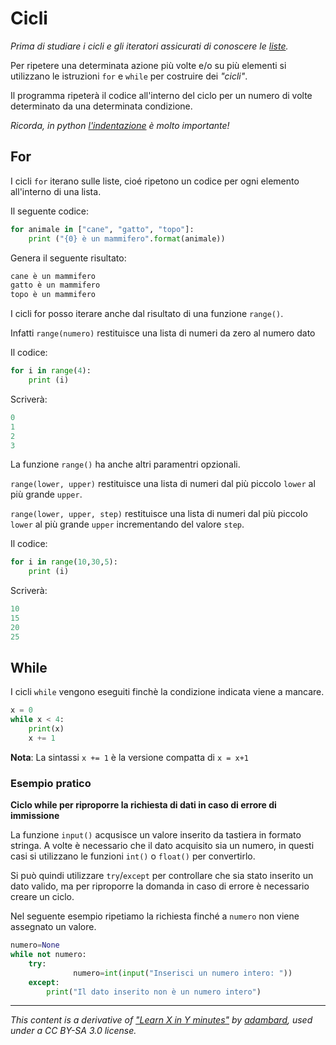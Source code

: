 # Cicli

_Prima di studiare i cicli e gli iteratori assicurati di conoscere le [liste](Type_List.md)._

Per ripetere una determinata azione più volte e/o su più elementi si utilizzano le istruzioni `for` e `while` per costruire dei _"cicli"_.

Il programma ripeterà il codice all'interno del ciclo per un numero di volte determinato da una determinata condizione.

_Ricorda, in python [l'indentazione](Indentation.md) è molto importante!_


## For

I cicli `for` iterano sulle liste, cioé ripetono un codice per ogni elemento all'interno di una lista.

Il seguente codice:

```python
for animale in ["cane", "gatto", "topo"]:              
    print ("{0} è un mammifero".format(animale))
```

Genera il seguente risultato:

```python
cane è un mammifero                                    
gatto è un mammifero
topo è un mammifero
```

I cicli for posso iterare anche dal risultato di una funzione `range()`.

Infatti `range(numero)` restituisce una lista di numeri da zero al numero dato

Il codice:

```python
for i in range(4):
    print (i)
```
Scriverà:

```python
0                                                      
1
2
3
```

La funzione `range()` ha anche altri paramentri opzionali.

`range(lower, upper)` restituisce una lista di numeri dal più piccolo `lower` al più grande `upper`.

`range(lower, upper, step)` restituisce una lista di numeri dal più piccolo `lower` al più grande `upper` incrementando del valore `step`.

Il codice: 

```python
for i in range(10,30,5):
    print (i)
```

Scriverà:

```python
10                                                      
15
20
25
```

## While

I cicli `while` vengono eseguiti finchè la condizione indicata viene a mancare.

```python
x = 0                                               
while x < 4:
    print(x)
    x += 1  
```

**Nota**: La sintassi `x += 1` è la versione compatta di `x = x+1`

### Esempio pratico
**Ciclo while per riproporre la richiesta di dati in caso di errore di immissione**

La funzione `input()` acqusisce un valore inserito da tastiera in formato stringa. A volte è necessario che il dato acquisito sia un numero, in questi casi si utilizzano le funzioni `int()` o `float()` per convertirlo. 

Si può quindi  utilizzare `try`/`except` per controllare che sia stato inserito un dato valido, ma per riproporre la domanda in caso di errore è necessario creare un ciclo.

Nel seguente esempio ripetiamo la richiesta finché a `numero` non viene assegnato un valore.

```python
numero=None                                                                        
while not numero:
    try:
              numero=int(input("Inserisci un numero intero: "))
    except:
        print("Il dato inserito non è un numero intero")
```

---

_This content is a derivative of ["Learn X in Y minutes"](https://github.com/adambard/learnxinyminutes-docs) by [adambard](https://github.com/adambard), used under a CC BY-SA 3.0 license._
